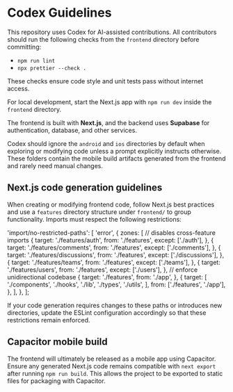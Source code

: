 # Codex Guidelines

This repository uses Codex for AI-assisted contributions. All contributors should run the following checks from the `frontend` directory before committing:

- `npm run lint`
- `npx prettier --check .`

These checks ensure code style and unit tests pass without internet access.

For local development, start the Next.js app with `npm run dev` inside the `frontend` directory.

The frontend is built with **Next.js**, and the backend uses **Supabase** for authentication, database, and other services.

Codex should ignore the `android` and `ios` directories by default when exploring
or modifying code unless a prompt explicitly instructs otherwise. These folders
contain the mobile build artifacts generated from the frontend and rarely need
manual changes.

## Next.js code generation guidelines

When creating or modifying frontend code, follow Next.js best practices and use a
`features` directory structure under `frontend/` to group functionality. Imports must
respect the following restrictions:

'import/no-restricted-paths': [
  'error',
  {
    zones: [
      // disables cross-feature imports
      {
        target: './features/auth',
        from: './features',
        except: ['./auth'],
      },
      {
        target: './features/comments',
        from: './features',
        except: ['./comments'],
      },
      {
        target: './features/discussions',
        from: './features',
        except: ['./discussions'],
      },
      {
        target: './features/teams',
        from: './features',
        except: ['./teams'],
      },
      {
        target: './features/users',
        from: './features',
        except: ['./users'],
      },
      // enforce unidirectional codebase
      {
        target: './features',
        from: './app',
      },
      {
        target: [
          './components',
          './hooks',
          './lib',
          './types',
          './utils',
        ],
        from: ['./features', './app'],
      },
    ],
  },
];

If your code generation requires changes to these paths or introduces new
directories, update the ESLint configuration accordingly so that these
restrictions remain enforced.

## Capacitor mobile build

The frontend will ultimately be released as a mobile app using Capacitor.
Ensure any generated Next.js code remains compatible with `next export` after
running `npm run build`. This allows the project to be exported to static files
for packaging with Capacitor.
